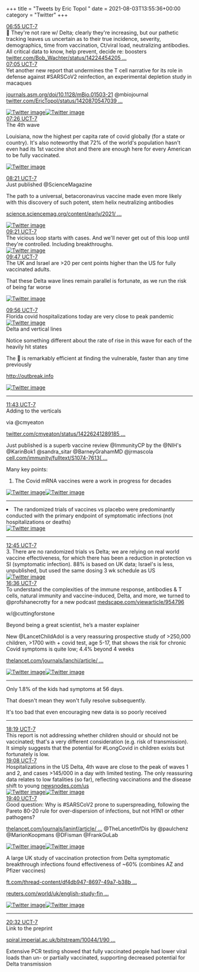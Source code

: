 +++
title = "Tweets by Eric Topol " 
date = 2021-08-03T13:55:36+00:00
category = "Twitter"
+++
<div class="tweet"> 
<div class="profile"> 
<a href="https://twitter.com/erictopol/status/1422556760888385537" target="_blank" rel="noreferer">06:55 UCT-7</a> 
</div> 
<div class="content"> 
💯 They're not rare w/ Delta; clearly they're increasing, but our pathetic tracking leaves us uncertain as to their true incidence, severity, demographics, time from vaccination, Ct/viral load, neutralizing antibodies. All critical data to know, help prevent, decide re: boosters <a href="https://twitter.com/Bob_Wachter/status/1422445420593106945" target="_blank" rel="noreferer">twitter.com/Bob_Wachter/status/14224454205 ...</a> 
</div> 
</div> 
<div class="tweet"> 
<div class="profile"> 
<a href="https://twitter.com/erictopol/status/1422559345577926657" target="_blank" rel="noreferer">07:05 UCT-7</a> 
</div> 
<div class="content"> 
Yet another new report that undermines the T cell narrative for its role in defense against #SARSCoV2 reinfection, an experimental depletion study in macaques

<a href="https://journals.asm.org/doi/10.1128/mBio.01503-21" target="_blank" rel="noreferer">journals.asm.org/doi/10.1128/mBio.01503-21</a> 
 @mbiojournal  <a href="https://twitter.com/EricTopol/status/1420870547039158273" target="_blank" rel="noreferer">twitter.com/EricTopol/status/1420870547039 ...</a> 
</div> 
<a href="/twitter/erictopol/images/E73x2kuX0AA0Kvx.jpg"  ><img src="/twitter/erictopol/images/E73x2kuX0AA0Kvx.jpg" alt="Twitter image" ></img></a><a href="/twitter/erictopol/images/E73x4CHVUAILgyi.jpg"  ><img src="/twitter/erictopol/images/E73x4CHVUAILgyi.jpg" alt="Twitter image" ></img></a></div> 
<div class="tweet"> 
<div class="profile"> 
<a href="https://twitter.com/erictopol/status/1422564476553891843" target="_blank" rel="noreferer">07:26 UCT-7</a> 
</div> 
<div class="content"> 
The 4th wave

Louisiana, now the highest per capita rate of covid globally (for a state or country). It's also noteworthy that 72% of the world's population hasn't even had its 1st vaccine shot and there are enough here for every American to be fully vaccinated. </div> 
<a href="/twitter/erictopol/images/E732harVIAAdLa8.jpg"  ><img src="/twitter/erictopol/images/E732harVIAAdLa8.jpg" alt="Twitter image" ></img></a></div> 
<div class="tweet"> 
<div class="profile"> 
<a href="https://twitter.com/erictopol/status/1422578295250382857" target="_blank" rel="noreferer">08:21 UCT-7</a> 
</div> 
<div class="content"> 
Just published @ScienceMagazine 

The path to a universal, betacoronavirus vaccine made even more likely with this discovery of such potent, stem helix neutralizing antibodies

<a href="https://science.sciencemag.org/content/early/2021/08/03/science.abj3321" target="_blank" rel="noreferer">science.sciencemag.org/content/early/2021/ ...</a> 
 </div> 
<a href="/twitter/erictopol/images/E74C6xnVUAMr2s9.jpg"  ><img src="/twitter/erictopol/images/E74C6xnVUAMr2s9.jpg" alt="Twitter image" ></img></a></div> 
<div class="tweet"> 
<div class="profile"> 
<a href="https://twitter.com/erictopol/status/1422593573808005134" target="_blank" rel="noreferer">09:21 UCT-7</a> 
</div> 
<div class="content"> 
The vicious loop starts with cases. And we'll never get out of this loop until they're controlled. Including breakthroughs. </div> 
<a href="/twitter/erictopol/images/E74RRRTVoAM6wDF.jpg"  ><img src="/twitter/erictopol/images/E74RRRTVoAM6wDF.jpg" alt="Twitter image" ></img></a></div> 
<div class="tweet"> 
<div class="profile"> 
<a href="https://twitter.com/erictopol/status/1422600017475366915" target="_blank" rel="noreferer">09:47 UCT-7</a> 
</div> 
<div class="content"> 
The UK and Israel are &gt;20 per cent points higher than the US for fully vaccinated adults. 

That these Delta wave lines remain parallel is fortunate, as we run the risk of being far worse </div> 
<a href="/twitter/erictopol/images/E74Wxn4VUAACURQ.jpg"  ><img src="/twitter/erictopol/images/E74Wxn4VUAACURQ.jpg" alt="Twitter image" ></img></a></div> 
<div class="tweet"> 
<div class="profile"> 
<a href="https://twitter.com/erictopol/status/1422602340629061636" target="_blank" rel="noreferer">09:56 UCT-7</a> 
</div> 
<div class="content"> 
Florida covid hospitalizations today are very close to peak pandemic </div> 
<a href="/twitter/erictopol/images/E74ZGokVEAQ-vcI.jpg"  ><img src="/twitter/erictopol/images/E74ZGokVEAQ-vcI.jpg" alt="Twitter image" ></img></a></div> 
<div class="thread"> 
<div class="thread-content"> 
Delta and vertical lines

Notice something different about the rate of rise in this wave for each of the heavily hit states

The 🦠 is remarkably efficient at finding the vulnerable, faster than any time previously

<a href="http://outbreak.info" target="_blank" rel="noreferer">http://outbreak.info</a> 
 </div> 
<a href="/twitter/erictopol/images/E7zqQ2vVkAEfTTJ.jpg"  ><img src="/twitter/erictopol/images/E7zqQ2vVkAEfTTJ.jpg" alt="Twitter image" ></img></a><hr><div class="profile"> 
<a href="https://twitter.com/erictopol/status/1422629147554193408" target="_blank" rel="noreferer">11:43 UCT-7</a> 
</div> 
<div class="content"> 
Adding to the verticals

via @cmyeaton 

<a href="https://twitter.com/cmyeaton/status/1422624128918556684" target="_blank" rel="noreferer">twitter.com/cmyeaton/status/14226241289185 ...</a> 
</div> 
</div> 
<div class="thread"> 
<div class="thread-content"> 
Just published is a superb vaccine review @ImmunityCP by the @NIH's @KarinBok1 @sandra_sitar @BarneyGrahamMD @jrmascola <a href="https://www.cell.com/immunity/fulltext/S1074-7613(21)00303-4" target="_blank" rel="noreferer">cell.com/immunity/fulltext/S1074-7613( ...</a> 


Many key points:

1. The Covid mRNA vaccines were a work in progress for decades </div> 
<a href="/twitter/erictopol/images/E74-hyvUcAI-uFG.jpg"  ><img src="/twitter/erictopol/images/E74-hyvUcAI-uFG.jpg" alt="Twitter image" ></img></a><a href="/twitter/erictopol/images/E74-qQaVEAEbtkp.jpg"  ><img src="/twitter/erictopol/images/E74-qQaVEAEbtkp.jpg" alt="Twitter image" ></img></a><hr><div class="thread-content"> 
2. The randomized trials of vaccines vs placebo were predominantly conducted with the primary endpoint of symptomatic infections (not hospitalizations or deaths) </div> 
<a href="/twitter/erictopol/images/E74_A-UVcAIUGbh.jpg"  ><img src="/twitter/erictopol/images/E74_A-UVcAIUGbh.jpg" alt="Twitter image" ></img></a><hr><div class="profile"> 
<a href="https://twitter.com/erictopol/status/1422644930351042565" target="_blank" rel="noreferer">12:45 UCT-7</a> 
</div> 
<div class="content"> 
3. There are no randomized trials vs Delta; we are relying on real world vaccine effectiveness, for which there has been a reduction in protection vs SI (symptomatic infection). 88% is based on UK data; Israel's is less, unpublished, but used the same dosing 3 wk schedule as US </div> 
<a href="/twitter/erictopol/images/E74_ampVEAgKni7.jpg"  ><img src="/twitter/erictopol/images/E74_ampVEAgKni7.jpg" alt="Twitter image" ></img></a></div> 
<div class="tweet"> 
<div class="profile"> 
<a href="https://twitter.com/erictopol/status/1422702908643037187" target="_blank" rel="noreferer">16:36 UCT-7</a> 
</div> 
<div class="content"> 
To understand the complexities of the immune response, antibodies &amp; T cells, natural immunity and vaccine-induced, Delta, and more, we turned to @profshanecrotty for a new podcast <a href="https://www.medscape.com/viewarticle/954796" target="_blank" rel="noreferer">medscape.com/viewarticle/954796</a> 


w/@cuttingforstone 

Beyond being a great scientist, he’s a master explainer</div> 
</div> 
<div class="thread"> 
<div class="thread-content"> 
New @LancetChildAdol is a very reassuring prospective  study of &gt;250,000  children,  &gt;1700 with + covid test, age  5-17, that shows the risk for chronic Covid symptoms is quite low; 4.4% beyond 4 weeks

<a href="https://www.thelancet.com/journals/lanchi/article/PIIS2352-4642(21)00198-X/fulltext" target="_blank" rel="noreferer">thelancet.com/journals/lanchi/article/ ...</a> 
 </div> 
<a href="/twitter/erictopol/images/E75sAPjVgAE3be5.jpg"  ><img src="/twitter/erictopol/images/E75sAPjVgAE3be5.jpg" alt="Twitter image" ></img></a><a href="/twitter/erictopol/images/E75sCFzUYAMq_tB.jpg"  ><img src="/twitter/erictopol/images/E75sCFzUYAMq_tB.jpg" alt="Twitter image" ></img></a><hr><div class="thread-content"> 
Only 1.8% of the kids had symptoms at 56 days.

That doesn't mean they won't fully resolve subsequently.

It's too bad that even encouraging new data is so poorly received</div> 
<hr><div class="profile"> 
<a href="https://twitter.com/erictopol/status/1422728868968886277" target="_blank" rel="noreferer">18:19 UCT-7</a> 
</div> 
<div class="content"> 
This report is not addressing whether children should or should not be vaccinated; that's a very different consideration (e.g. risk of transmission). It simply suggests that the potential for #LongCovid in children exists but fortunately is low.</div> 
</div> 
<div class="tweet"> 
<div class="profile"> 
<a href="https://twitter.com/erictopol/status/1422741218232963078" target="_blank" rel="noreferer">19:08 UCT-7</a> 
</div> 
<div class="content"> 
Hospitalizations in the US Delta, 4th wave are close to the peak of waves 1 and 2, and cases &gt;145/000 in a day with limited testing. The only reassuring data relates to low fatalities (so far), reflecting vaccinations and the disease shift to young <a href="https://newsnodes.com/us" target="_blank" rel="noreferer">newsnodes.com/us</a> 
 </div> 
<a href="/twitter/erictopol/images/E76XVMPVoAE4GMc.jpg"  ><img src="/twitter/erictopol/images/E76XVMPVoAE4GMc.jpg" alt="Twitter image" ></img></a><a href="/twitter/erictopol/images/E76XczxVIAwDM4Z.jpg"  ><img src="/twitter/erictopol/images/E76XczxVIAwDM4Z.jpg" alt="Twitter image" ></img></a></div> 
<div class="tweet"> 
<div class="profile"> 
<a href="https://twitter.com/erictopol/status/1422749170230697985" target="_blank" rel="noreferer">19:40 UCT-7</a> 
</div> 
<div class="content"> 
Good question: Why is #SARSCoV2 prone to superspreading, following the Pareto 80-20 rule for over-dispersion of infections, but not H1N1 or other pathogens?

<a href="https://www.thelancet.com/journals/laninf/article/PIIS1473-3099(21)00406-0/fulltext" target="_blank" rel="noreferer">thelancet.com/journals/laninf/article/ ...</a> 
 @TheLancetInfDis by @paulchenz @MarionKoopmans @DFisman @FrankGuLab </div> 
<a href="/twitter/erictopol/images/E76eRT_VgAYCutH.jpg"  ><img src="/twitter/erictopol/images/E76eRT_VgAYCutH.jpg" alt="Twitter image" ></img></a><a href="/twitter/erictopol/images/E76eSu6VkAMeOUF.jpg"  ><img src="/twitter/erictopol/images/E76eSu6VkAMeOUF.jpg" alt="Twitter image" ></img></a></div> 
<div class="thread"> 
<div class="thread-content"> 
A large UK study of vaccination protection from Delta symptomatic breakthrough infections found effectiveness of ~60%  (combines AZ and Pfizer vaccines)

<a href="https://www.ft.com/thread-content/df4db947-8697-49a7-b38b-e46bd86ba915" target="_blank" rel="noreferer">ft.com/thread-content/df4db947-8697-49a7-b38b ...</a> 


<a href="https://www.reuters.com/world/uk/english-study-finds-50-60-reduced-risk-covid-double-vaccinated-2021-08-03/" target="_blank" rel="noreferer">reuters.com/world/uk/english-study-fin ...</a> 
 </div> 
<a href="/twitter/erictopol/images/E76ky5cVkAMzJpc.jpg"  ><img src="/twitter/erictopol/images/E76ky5cVkAMzJpc.jpg" alt="Twitter image" ></img></a><a href="/twitter/erictopol/images/E76ki6RUcAA-RRx.jpg"  ><img src="/twitter/erictopol/images/E76ki6RUcAA-RRx.jpg" alt="Twitter image" ></img></a><hr><div class="profile"> 
<a href="https://twitter.com/erictopol/status/1422762334435508232" target="_blank" rel="noreferer">20:32 UCT-7</a> 
</div> 
<div class="content"> 
Link to the preprint

<a href="https://spiral.imperial.ac.uk/bitstream/10044/1/90800/2/react1_r13_final_preprint_final.pdf" target="_blank" rel="noreferer">spiral.imperial.ac.uk/bitstream/10044/1/90 ...</a> 


Extensive PCR testing showed that fully vaccinated people had lower viral loads than un- or partially vaccinated, supporting decreased potential for Delta transmission</div> 
</div> 


